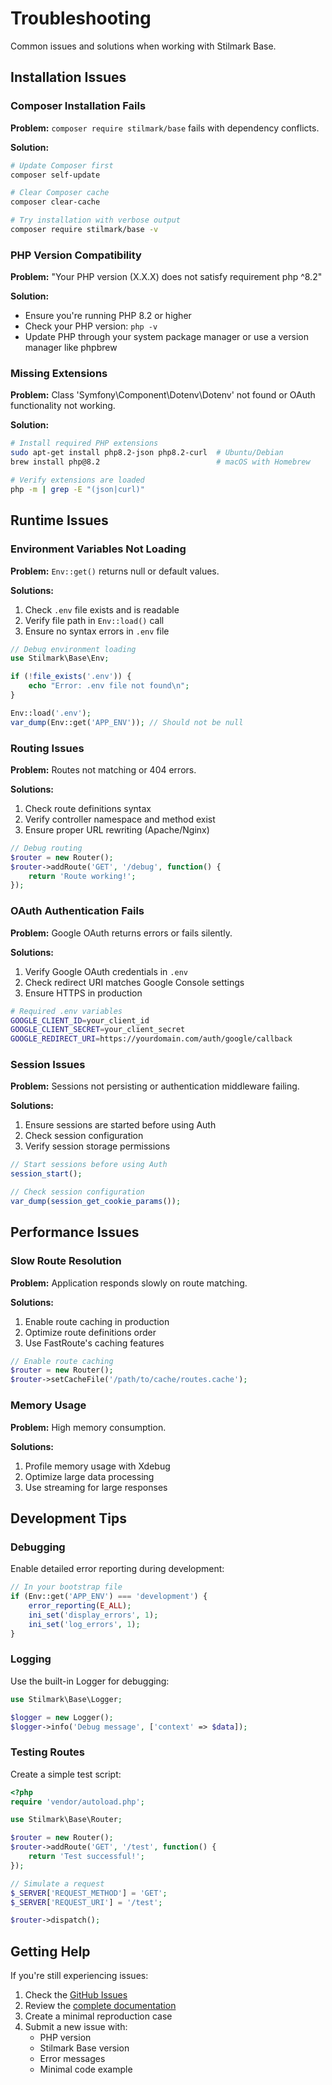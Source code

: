 # Troubleshooting

Common issues and solutions when working with Stilmark Base.

## Installation Issues

### Composer Installation Fails

**Problem:** `composer require stilmark/base` fails with dependency conflicts.

**Solution:**
```bash
# Update Composer first
composer self-update

# Clear Composer cache
composer clear-cache

# Try installation with verbose output
composer require stilmark/base -v
```

### PHP Version Compatibility

**Problem:** "Your PHP version (X.X.X) does not satisfy requirement php ^8.2"

**Solution:**
- Ensure you're running PHP 8.2 or higher
- Check your PHP version: `php -v`
- Update PHP through your system package manager or use a version manager like phpbrew

### Missing Extensions

**Problem:** Class 'Symfony\Component\Dotenv\Dotenv' not found or OAuth functionality not working.

**Solution:**
```bash
# Install required PHP extensions
sudo apt-get install php8.2-json php8.2-curl  # Ubuntu/Debian
brew install php@8.2                          # macOS with Homebrew

# Verify extensions are loaded
php -m | grep -E "(json|curl)"
```

## Runtime Issues

### Environment Variables Not Loading

**Problem:** `Env::get()` returns null or default values.

**Solutions:**
1. Check `.env` file exists and is readable
2. Verify file path in `Env::load()` call
3. Ensure no syntax errors in `.env` file

```php
// Debug environment loading
use Stilmark\Base\Env;

if (!file_exists('.env')) {
    echo "Error: .env file not found\n";
}

Env::load('.env');
var_dump(Env::get('APP_ENV')); // Should not be null
```

### Routing Issues

**Problem:** Routes not matching or 404 errors.

**Solutions:**
1. Check route definitions syntax
2. Verify controller namespace and method exist
3. Ensure proper URL rewriting (Apache/Nginx)

```php
// Debug routing
$router = new Router();
$router->addRoute('GET', '/debug', function() {
    return 'Route working!';
});
```

### OAuth Authentication Fails

**Problem:** Google OAuth returns errors or fails silently.

**Solutions:**
1. Verify Google OAuth credentials in `.env`
2. Check redirect URI matches Google Console settings
3. Ensure HTTPS in production

```bash
# Required .env variables
GOOGLE_CLIENT_ID=your_client_id
GOOGLE_CLIENT_SECRET=your_client_secret
GOOGLE_REDIRECT_URI=https://yourdomain.com/auth/google/callback
```

### Session Issues

**Problem:** Sessions not persisting or authentication middleware failing.

**Solutions:**
1. Ensure sessions are started before using Auth
2. Check session configuration
3. Verify session storage permissions

```php
// Start sessions before using Auth
session_start();

// Check session configuration
var_dump(session_get_cookie_params());
```

## Performance Issues

### Slow Route Resolution

**Problem:** Application responds slowly on route matching.

**Solutions:**
1. Enable route caching in production
2. Optimize route definitions order
3. Use FastRoute's caching features

```php
// Enable route caching
$router = new Router();
$router->setCacheFile('/path/to/cache/routes.cache');
```

### Memory Usage

**Problem:** High memory consumption.

**Solutions:**
1. Profile memory usage with Xdebug
2. Optimize large data processing
3. Use streaming for large responses

## Development Tips

### Debugging

Enable detailed error reporting during development:

```php
// In your bootstrap file
if (Env::get('APP_ENV') === 'development') {
    error_reporting(E_ALL);
    ini_set('display_errors', 1);
    ini_set('log_errors', 1);
}
```

### Logging

Use the built-in Logger for debugging:

```php
use Stilmark\Base\Logger;

$logger = new Logger();
$logger->info('Debug message', ['context' => $data]);
```

### Testing Routes

Create a simple test script:

```php
<?php
require 'vendor/autoload.php';

use Stilmark\Base\Router;

$router = new Router();
$router->addRoute('GET', '/test', function() {
    return 'Test successful!';
});

// Simulate a request
$_SERVER['REQUEST_METHOD'] = 'GET';
$_SERVER['REQUEST_URI'] = '/test';

$router->dispatch();
```

## Getting Help

If you're still experiencing issues:

1. Check the [GitHub Issues](https://github.com/Stilmark/Base/issues)
2. Review the [complete documentation](https://stilmark-base.gitbook.io/base/)
3. Create a minimal reproduction case
4. Submit a new issue with:
   - PHP version
   - Stilmark Base version
   - Error messages
   - Minimal code example
